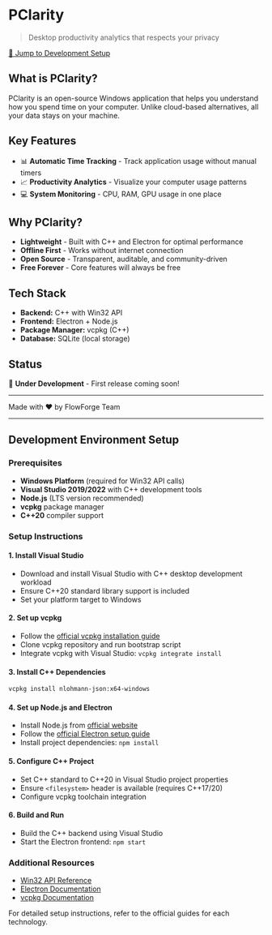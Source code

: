 # PClarity  
> Desktop productivity analytics that respects your privacy  

[🚀 Jump to Development Setup](#development-environment-setup)

## What is PClarity?  

PClarity is an open-source Windows application that helps you understand how you spend time on your computer. Unlike cloud-based alternatives, all your data stays on your machine.  

## Key Features  

- 📊 **Automatic Time Tracking** - Track application usage without manual timers 
- 📈 **Productivity Analytics** - Visualize your computer usage patterns 
- 💻 **System Monitoring** - CPU, RAM, GPU usage in one place  

## Why PClarity?  

- **Lightweight** - Built with C++ and Electron for optimal performance
- **Offline First** - Works without internet connection 
- **Open Source** - Transparent, auditable, and community-driven 
- **Free Forever** - Core features will always be free  

## Tech Stack  

- **Backend:** C++ with Win32 API
- **Frontend:** Electron + Node.js
- **Package Manager:** vcpkg (C++)
- **Database:** SQLite (local storage)

## Status  

🚧 **Under Development** - First release coming soon!  

---  

Made with ❤️ by FlowForge Team  

---  

## Development Environment Setup

### Prerequisites

- **Windows Platform** (required for Win32 API calls)
- **Visual Studio 2019/2022** with C++ development tools
- **Node.js** (LTS version recommended)
- **vcpkg** package manager
- **C++20** compiler support

### Setup Instructions

#### 1. Install Visual Studio
- Download and install Visual Studio with C++ desktop development workload
- Ensure C++20 standard library support is included
- Set your platform target to Windows

#### 2. Set up vcpkg
- Follow the [official vcpkg installation guide](https://vcpkg.io/en/getting-started.html)
- Clone vcpkg repository and run bootstrap script
- Integrate vcpkg with Visual Studio: `vcpkg integrate install`

#### 3. Install C++ Dependencies
```bash
vcpkg install nlohmann-json:x64-windows
```

#### 4. Set up Node.js and Electron
- Install Node.js from [official website](https://nodejs.org/)
- Follow the [official Electron setup guide](https://www.electronjs.org/docs/latest/tutorial/quick-start)
- Install project dependencies: `npm install`

#### 5. Configure C++ Project
- Set C++ standard to C++20 in Visual Studio project properties
- Ensure `<filesystem>` header is available (requires C++17/20)
- Configure vcpkg toolchain integration

#### 6. Build and Run
- Build the C++ backend using Visual Studio
- Start the Electron frontend: `npm start`

### Additional Resources
- [Win32 API Reference](https://docs.microsoft.com/en-us/windows/win32/)
- [Electron Documentation](https://www.electronjs.org/docs/)
- [vcpkg Documentation](https://vcpkg.io/en/docs/)

For detailed setup instructions, refer to the official guides for each technology.
